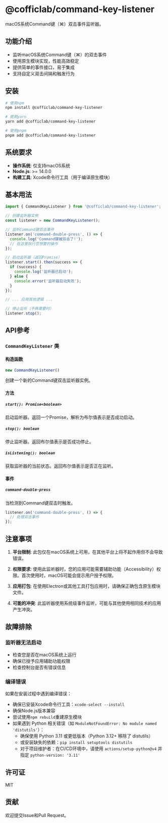 # @cofficlab/command-key-listener

macOS系统Command键（⌘）双击事件监听器。

## 功能介绍

- 监听macOS系统Command键（⌘）的双击事件
- 使用原生模块实现，性能高效稳定
- 提供简单的事件接口，易于集成
- 支持自定义双击间隔和触发行为

## 安装

```bash
# 使用npm
npm install @cofficlab/command-key-listener

# 使用yarn
yarn add @cofficlab/command-key-listener

# 使用pnpm
pnpm add @cofficlab/command-key-listener
```

## 系统要求

- **操作系统**: 仅支持macOS系统
- **Node.js**: >= 14.0.0
- **构建工具**: Xcode命令行工具（用于编译原生模块）

## 基本用法

```typescript
import { CommandKeyListener } from '@cofficlab/command-key-listener';

// 创建监听器实例
const listener = new CommandKeyListener();

// 监听Command键双击事件
listener.on('command-double-press', () => {
  console.log('Command键被双击了!');
  // 在这里执行您想要的操作
});

// 启动监听器（返回Promise）
listener.start().then(success => {
  if (success) {
    console.log('监听器已启动');
  } else {
    console.error('监听器启动失败');
  }
});

// ... 应用其他逻辑 ...

// 停止监听（不再需要时）
listener.stop();
```

## API参考

### `CommandKeyListener` 类

#### 构造函数

```typescript
new CommandKeyListener()
```

创建一个新的Command键双击监听器实例。

#### 方法

##### `start(): Promise<boolean>`

启动监听器。返回一个Promise，解析为布尔值表示是否成功启动。

##### `stop(): boolean`

停止监听器。返回布尔值表示是否成功停止。

##### `isListening(): boolean`

获取监听器的当前状态。返回布尔值表示是否正在监听。

#### 事件

##### `command-double-press`

当检测到Command键双击时触发。

```typescript
listener.on('command-double-press', () => {
  // 处理双击事件
});
```

## 注意事项

1. **平台限制**: 此包仅在macOS系统上可用，在其他平台上将不起作用但不会导致错误。

2. **权限要求**: 使用此监听器时，您的应用可能需要辅助功能（Accessibility）权限。首次使用时，macOS可能会提示用户授予权限。

3. **应用打包**: 在使用Electron或其他工具打包应用时，请确保正确包含原生模块文件。

4. **可能的冲突**: 此监听器使用系统级事件监听，可能与其他使用相同技术的应用产生冲突。

## 故障排除

### 监听器无法启动

- 检查您是否在macOS系统上运行
- 确保已授予应用辅助功能权限
- 检查控制台是否有错误信息

### 编译错误

如果在安装过程中遇到编译错误：

- 确保已安装Xcode命令行工具：`xcode-select --install`
- 确保Node.js版本兼容
- 尝试使用`npm rebuild`重建原生模块
- 如果遇到 Python 相关错误（如 `ModuleNotFoundError: No module named 'distutils'`）：
  - 确保使用 Python 3.11 或更低版本（Python 3.12+ 移除了 distutils）
  - 或安装缺失的依赖：`pip install setuptools distutils`
  - 对于项目维护者：在CI/CD环境中，请使用 `actions/setup-python@v4` 并指定 `python-version: '3.11'`

## 许可证

MIT

## 贡献

欢迎提交Issue和Pull Request。 